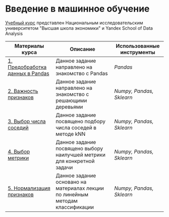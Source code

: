 # Введение в машинное обучение

[Учебный курс](https://www.coursera.org/learn/vvedenie-mashinnoe-obuchenie/home/welcome) представлен Национальным исследовательским университетом "Высшая школа экономики" и Yandex School of Data Analysis

| **Материалы курса**                                                                                                                                           | **Описание**                                                  |**Использованные инструменты**|
|---------------------------------------------------------------------------------------------------------------------------------------------------------------|---------------------------------------------------------------|------|
| [1. Предобработка данных в Pandas](https://github.com/EvgeniiMileshin/Coursera_vvedenie_mashinnoe_obuchenie/tree/main/01_Предобработка%20данных%20в%20Pandas) | Данное задание направлено на знакомство с Pandas              |*Pandas*|
| [2. Важность признаков](https://github.com/EvgeniiMileshin/Coursera_vvedenie_mashinnoe_obuchenie/tree/main/02_Важность%20признаков)                           | Данное задание направлено на знакомство c решающими деревьями |*Numpy, Pandas, Sklearn*|
| [3. Выбор числа соседий](https://github.com/EvgeniiMileshin/Coursera_vvedenie_mashinnoe_obuchenie/tree/main/03_Выбор%20числа%20соседей)                       | Данное задание посвящено подбору числа соседей в методе kNN   | *Numpy, Pandas, Sklearn*|
|[4. Выбор метрики](https://github.com/EvgeniiMileshin/Coursera_vvedenie_mashinnoe_obuchenie/tree/main/04_Выбор%20метрики)|Данное задание посвящено выбору наилучшей метрики для конкретной задачи|*Numpy, Pandas, Sklearn*|
|[5. Нормализация признаков](https://github.com/EvgeniiMileshin/Coursera_vvedenie_mashinnoe_obuchenie/tree/main/05_Нормализация%20признаков)|Данное задание основано на материалах лекции по линейным методам классификации|*Numpy, Pandas, Sklearn*|
